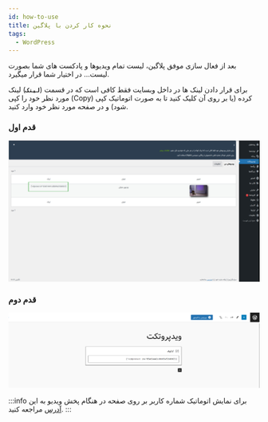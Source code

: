 ```yaml
---
id: how-to-use
title: نحوه کار کردن با پلاگین
tags:
  - WordPress
---
```


بعد از فعال سازی موفق پلاگین، لیست تمام ویدیوها و پادکست های شما بصورت لیست… در اختیار شما قرار میگیرد.

برای قرار دادن لینک ها در داخل وبسایت فقط کا‌فی است که در قسمت (**`لینک`**) لینک مورد نظر خود را کپی (Copy) کرده (یا بر
روی آن کلیک کنید تا به صورت اتوماتیک کپی شود) و در صفحه مورد نظر خود وارد کنید.

### قدم اول

![Image](./img/05.jpg)

### قدم دوم

![Image](./img/06.png)

:::info
برای نمایش اتوماتیک شماره کاربر بر روی صفحه در هنگام پخش ویدیو به این [آدرس](./07-show-user-mobile.md) مراجعه کنید.
:::
